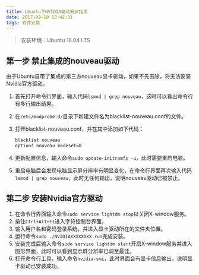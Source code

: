 ```yaml
---
title: Ubuntu下NVIDIA驱动安装指南
date: 2017-09-10 13:42:31
tags: 软件安装
---
```

> 安装环境：Ubuntu 16.04 LTS

## 第一步 禁止集成的nouveau驱动

由于Ubuntu自带了集成的第三方nouveau显卡驱动，如果不先去除，将无法安装Nvidia官方驱动。

1. 首先打开命令行界面，输入代码`lsmod | grep nouveau`，这时可以看出命令行有多行输出结果。

2. 在`/etc/modprobe.d/`目录下新建文件名为blacklist-nouveau.conf的文件。

3. 打开blacklist-nouveau.conf，并在其中添加如下代码：

   ```bash
   blacklist nouveau
   options nouveau modeset=0
   ```

4. 更新配置信息，输入命令`sudo update-initramfs -u`，此时需要重启电脑。

5. 重启电脑后会发现电脑显示屏分辨率有明显变化，在命令行界面再次输入代码`lsmod | grep nouveau`，此时无任何输出，说明nouveau驱动已被禁止。

## 第二步 安装Nvidia官方驱动

1. 在命令行界面输入命令`sudo service lightdm stop`以关闭X-window服务。
2. 按住`Ctrl+Alt+F1`进入字符控制台界面。
3. 输入用户名和密码登录系统，并进入显卡驱动所在的文件夹位置。
4. 运行命令`sudo ./NVIDIAXXXXXXXX.run`完成安装。
5. 安装完成后输入命令`sudo service lightdm start`开启X-window服务并进入图形界面，此时可以看到显示屏分辨率已调至最佳。
6. 打开命令行工具，输入命令`nvidia-smi`，此时界面会有显卡信息输出，说明显卡驱动已安装成功。
